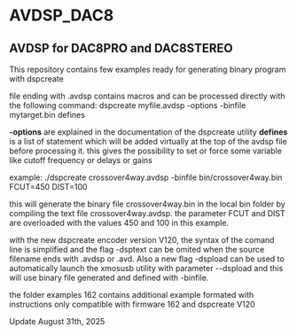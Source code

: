 # AVDSP_DAC8
## AVDSP for DAC8PRO and DAC8STEREO

This repository contains few examples ready for generating binary program with dspcreate

file ending with .avdsp contains macros and can be processed directly with the following command:
dspcreate myfile.avdsp -options -binfile mytarget.bin defines

**-options** are explained in the documentation of the dspcreate utility
**defines** is a list of statement which will be added virtually at the top of the avdsp file before processing it.
this gives the possibility to set or force some variable like cutoff frequency or delays or gains

example:
./dspcreate  crossover4way.avdsp -binfile bin/crossover4way.bin FCUT=450 DIST=100

this will generate the binary file crossover4way.bin in the local bin folder by compiling the text file crossover4way.avdsp. the parameter FCUT and DIST are overloaded with the values 450 and 100 in this example.

with the new dspcreate encoder version V120, the syntax of the comand line is simplified and the flag -dsptext can be omited when the source filename ends with .avdsp or .avd.
Also a new flag -dspload can be used to automatically launch the xmosusb utility with parameter --dspload and this will use binary file generated and defined with -binfile.

the folder examples 162 contains additional example formated with instructions only compatible with firmware 162 and dspcreate V120

Update August 31th, 2025

